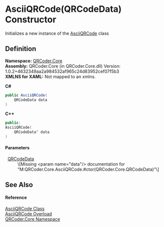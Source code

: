 # AsciiQRCode(QRCodeData) Constructor


Initializes a new instance of the <a href="T_QRCoder_Core_AsciiQRCode.md">AsciiQRCode</a> class



## Definition
**Namespace:** <a href="N_QRCoder_Core.md">QRCoder.Core</a>  
**Assembly:** QRCoder.Core (in QRCoder.Core.dll) Version: 1.0.2+4632349aa2a984532af965c24d83952cef07f5b3  
**XMLNS for XAML:** Not mapped to an xmlns.

**C#**
``` C#
public AsciiQRCode(
	QRCodeData data
)
```
**C++**
``` C++
public:
AsciiQRCode(
	QRCodeData^ data
)
```



#### Parameters
<dl><dt>  <a href="T_QRCoder_Core_QRCodeData.md">QRCodeData</a></dt><dd>\[Missing &lt;param name="data"/&gt; documentation for "M:QRCoder.Core.AsciiQRCode.#ctor(QRCoder.Core.QRCodeData)"\]</dd></dl>

## See Also


#### Reference
<a href="T_QRCoder_Core_AsciiQRCode.md">AsciiQRCode Class</a>  
<a href="Overload_QRCoder_Core_AsciiQRCode__ctor.md">AsciiQRCode Overload</a>  
<a href="N_QRCoder_Core.md">QRCoder.Core Namespace</a>  
